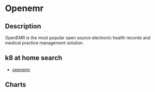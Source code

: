 # Openemr

## Description

OpenEMR is the most popular open source electronic health records and medical practice management solution.

## k8 at home search

- [openemr](https://nanne.dev/k8s-at-home-search/#/openemr)

## Charts


